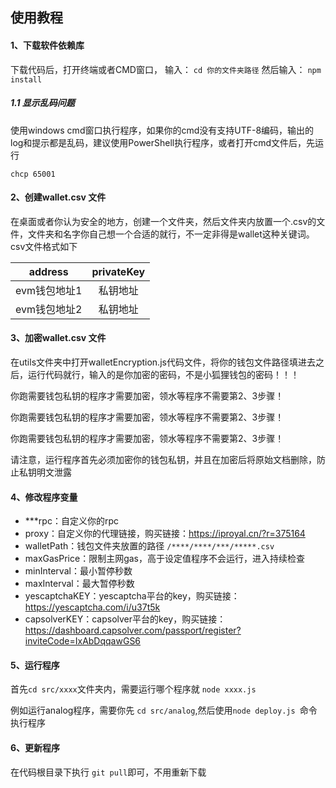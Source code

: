
## 使用教程

#### 1、下载软件依赖库
下载代码后，打开终端或者CMD窗口，
输入：
`cd 你的文件夹路径`
然后输入：
`npm install`

##### 1.1 显示乱码问题
使用windows cmd窗口执行程序，如果你的cmd没有支持UTF-8编码，输出的log和提示都是乱码，建议使用PowerShell执行程序，或者打开cmd文件后，先运行 

`chcp 65001`


#### 2、创建wallet.csv 文件
在桌面或者你认为安全的地方，创建一个文件夹，然后文件夹内放置一个.csv的文件，文件夹和名字你自己想一个合适的就行，不一定非得是wallet这种关键词。csv文件格式如下

|address |privateKey
| :----: | :-----: |
| evm钱包地址1 | 私钥地址 |
| evm钱包地址2 | 私钥地址 |

#### 3、加密wallet.csv 文件
在utils文件夹中打开walletEncryption.js代码文件，将你的钱包文件路径填进去之后，运行代码就行，输入的是你加密的密码，不是小狐狸钱包的密码！！！

你跑需要钱包私钥的程序才需要加密，领水等程序不需要第2、3步骤！

你跑需要钱包私钥的程序才需要加密，领水等程序不需要第2、3步骤！

你跑需要钱包私钥的程序才需要加密，领水等程序不需要第2、3步骤！


请注意，运行程序首先必须加密你的钱包私钥，并且在加密后将原始文档删除，防止私钥明文泄露

#### 4、修改程序变量
- ***rpc：自定义你的rpc
- proxy：自定义你的代理链接，购买链接：https://iproyal.cn/?r=375164
- walletPath：钱包文件夹放置的路径
	`/****/****/***/*****.csv`
- maxGasPrice：限制主网gas，高于设定值程序不会运行，进入持续检查
- minInterval：最小暂停秒数
- maxInterval：最大暂停秒数
- yescaptchaKEY：yescaptcha平台的key，购买链接：https://yescaptcha.com/i/u37t5k
- capsolverKEY：capsolver平台的key，购买链接：https://dashboard.capsolver.com/passport/register?inviteCode=IxAbDqqawGS6


#### 5、运行程序

首先`cd src/xxxx`文件夹内，需要运行哪个程序就 `node xxxx.js`

例如运行analog程序，需要你先 `cd src/analog`,然后使用`node deploy.js `命令执行程序


#### 6、更新程序

在代码根目录下执行 `git pull`即可，不用重新下载
